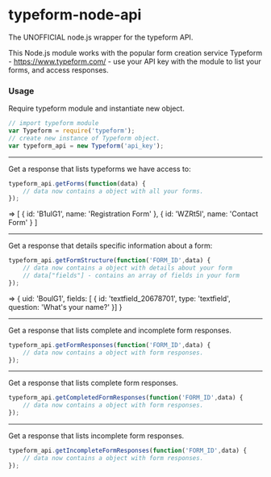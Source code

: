 # typeform-node-api
The UNOFFICIAL node.js wrapper for the typeform API.

This Node.js module works with the popular form creation service Typeform - https://www.typeform.com/ - use your
API key with the module to list your forms, and access responses.

### Usage

Require typeform module and instantiate new object.
```js
// import typeform module
var Typeform = require('typeform');
// create new instance of Typeform object.
var typeform_api = new Typeform('api_key');
```

___

Get a response that lists typeforms we have access to:
```js
typeform_api.getForms(function(data) {
    // data now contains a object with all your forms.
});
```
=> [ { id: 'B1ulG1', name: 'Registration Form' }, { id: 'WZRt5l', name: 'Contact Form' } ]

___

Get a response that details specific information about a form:
```js
typeform_api.getFormStructure(function('FORM_ID',data) {
    // data now contains a object with details about your form
    // data["fields"] - contains an array of fields in your form
});
```
=> { uid: 'BoulG1', fields: [ { id: 'textfield_20678701', type: 'textfield', question: 'What\'s your name?' }] }

___

Get a response that lists complete and incomplete form responses.
```js
typeform_api.getFormResponses(function('FORM_ID',data) {
    // data now contains a object with form responses.
});
```
___

Get a response that lists complete form responses.
```js
typeform_api.getCompletedFormResponses(function('FORM_ID',data) {
    // data now contains a object with form responses.
});
```

___

Get a response that lists incomplete form responses.
```js
typeform_api.getIncompleteFormResponses(function('FORM_ID',data) {
    // data now contains a object with form responses.
});
```